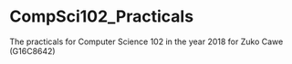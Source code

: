 # CompSci102_Practicals
The practicals for Computer Science 102 in the year 2018 for Zuko Cawe (G16C8642)
